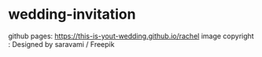 # wedding-invitation

github pages: https://this-is-yout-wedding.github.io/rachel
image copyright : Designed by saravami / Freepik
